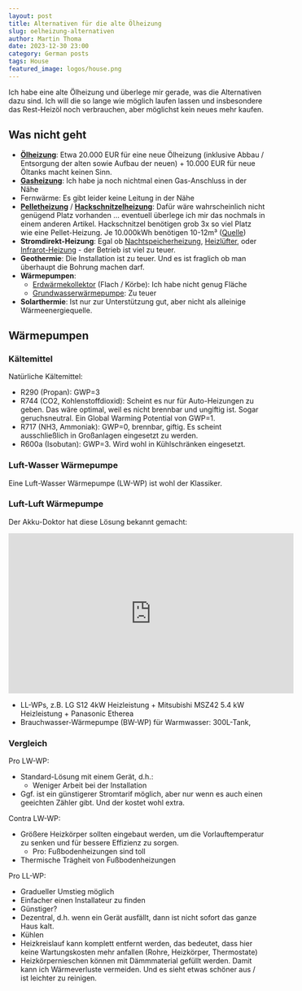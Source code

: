 ```yaml
---
layout: post
title: Alternativen für die alte Ölheizung
slug: oelheizung-alternativen
author: Martin Thoma
date: 2023-12-30 23:00
category: German posts
tags: House
featured_image: logos/house.png
---
```

Ich habe eine alte Ölheizung und überlege mir gerade, was die Alternativen dazu
sind. Ich will die so lange wie möglich laufen lassen und insbesondere das
Rest-Heizöl noch verbrauchen, aber möglichst kein neues mehr kaufen.

## Was nicht geht

* [**Ölheizung**](https://de.wikipedia.org/wiki/%C3%96lheizung): Etwa 20.000 EUR für eine neue Ölheizung (inklusive Abbau /
  Entsorgung der alten sowie Aufbau der neuen) + 10.000 EUR für neue Öltanks
  macht keinen Sinn.
* [**Gasheizung**](https://de.wikipedia.org/wiki/Gasheizung): Ich habe ja noch nichtmal einen Gas-Anschluss in der Nähe
* Fernwärme: Es gibt leider keine Leitung in der Nähe
* [**Pelletheizung**](https://de.wikipedia.org/wiki/Pelletheizung) /
  [**Hackschnitzelheizung**](https://de.wikipedia.org/wiki/Hackschnitzelheizung):
  Dafür wäre wahrscheinlich nicht genügend Platz vorhanden … eventuell überlege ich mir
  das nochmals in einem anderen Artikel. Hackschnitzel benötigen grob 3x so viel Platz
  wie eine Pellet-Heizung. Je 10.000kWh benötigen 10-12m³ ([Quelle](https://www.youtube.com/watch?v=BXL6qUc7rag))
* **Stromdirekt-Heizung**: Egal ob
  [Nachtspeicherheizung](https://de.wikipedia.org/wiki/Nachtspeicherheizung),
  [Heizlüfter](https://de.wikipedia.org/wiki/Heizl%C3%BCfter), oder
  [Infrarot-Heizung](https://de.wikipedia.org/wiki/Infrarotstrahler#Infrarotheizung) - der Betrieb ist viel zu teuer.
* **Geothermie**: Die Installation ist zu teuer. Und es ist fraglich ob man
  überhaupt die Bohrung machen darf.
* **Wärmepumpen**:
    * [Erdwärmekollektor](https://de.wikipedia.org/wiki/Erdw%C3%A4rmekollektor) (Flach / Körbe): Ich habe nicht genug Fläche
    * [Grundwasserwärmepumpe](https://de.wikipedia.org/wiki/W%C3%A4rmepumpenheizung#Grundwasserw%C3%A4rmepumpe): Zu teuer
* **Solarthermie**: Ist nur zur Unterstützung gut, aber nicht als alleinige
  Wärmeenergiequelle.


## Wärmepumpen

### Kältemittel

Natürliche Kältemittel:

* R290 (Propan): GWP=3
* R744 (CO2, Kohlenstoffdioxid): Scheint es nur für Auto-Heizungen zu geben. Das wäre optimal, weil
  es nicht brennbar und ungiftig ist. Sogar geruchsneutral. Ein Global Warming
  Potential von GWP=1.
* R717 (NH3, Ammoniak): GWP=0, brennbar, giftig. Es scheint ausschließlich in
  Großanlagen eingesetzt zu werden.
* R600a (Isobutan): GWP=3. Wird wohl in Kühlschränken eingesetzt.


### Luft-Wasser Wärmepumpe

Eine Luft-Wasser Wärmepumpe (LW-WP) ist wohl der Klassiker.

### Luft-Luft Wärmepumpe

Der Akku-Doktor hat diese Lösung bekannt gemacht:

<iframe width="560" height="315" src="https://www.youtube.com/embed/wB8rq-D9PAQ?si=KEw_f8cMgbaB2-2A" title="YouTube video player" frameborder="0" allow="accelerometer; autoplay; clipboard-write; encrypted-media; gyroscope; picture-in-picture; web-share" allowfullscreen></iframe>

* LL-WPs, z.B. LG S12 4kW Heizleistung + Mitsubishi MSZ42 5.4 kW Heizleistung + Panasonic Etherea
* Brauchwasser-Wärmepumpe (BW-WP) für Warmwasser: 300L-Tank,


### Vergleich


Pro LW-WP:

* Standard-Lösung mit einem Gerät, d.h.:
    * Weniger Arbeit bei der Installation
* Ggf. ist ein günstigerer Stromtarif möglich, aber nur wenn es auch einen
  geeichten Zähler gibt. Und der kostet wohl extra.

Contra LW-WP:

* Größere Heizkörper sollten eingebaut werden, um die Vorlauftemperatur zu
  senken und für bessere Effizienz zu sorgen.
    * Pro: Fußbodenheizungen sind toll
* Thermische Trägheit von Fußbodenheizungen

Pro LL-WP:

* Gradueller Umstieg möglich
* Einfacher einen Installateur zu finden
* Günstiger?
* Dezentral, d.h. wenn ein Gerät ausfällt, dann ist nicht sofort das ganze Haus
  kalt.
* Kühlen
* Heizkreislauf kann komplett entfernt werden, das bedeutet, dass hier keine
  Wartungskosten mehr anfallen (Rohre, Heizkörper, Thermostate)
* Heizkörpernieschen können mit Dämmmaterial gefüllt werden. Damit kann ich
  Wärmeverluste vermeiden. Und es sieht etwas schöner aus / ist leichter zu
  reinigen.
